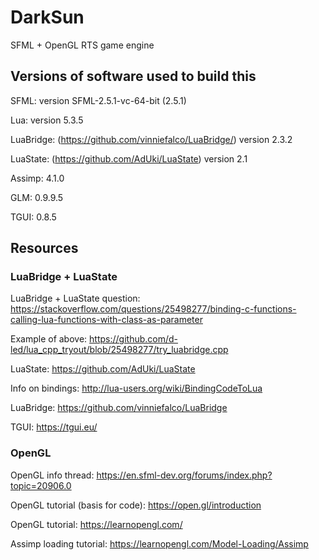 # DarkSun

SFML + OpenGL RTS game engine

## Versions of software used to build this
SFML: version SFML-2.5.1-vc-64-bit (2.5.1)

Lua: version 5.3.5

LuaBridge: (https://github.com/vinniefalco/LuaBridge/) version 2.3.2

LuaState: (https://github.com/AdUki/LuaState) version 2.1

Assimp: 4.1.0

GLM: 0.9.9.5

TGUI: 0.8.5

## Resources
### LuaBridge + LuaState
LuaBridge + LuaState question: https://stackoverflow.com/questions/25498277/binding-c-functions-calling-lua-functions-with-class-as-parameter

Example of above: https://github.com/d-led/lua_cpp_tryout/blob/25498277/try_luabridge.cpp

LuaState: https://github.com/AdUki/LuaState

Info on bindings: http://lua-users.org/wiki/BindingCodeToLua

LuaBridge: https://github.com/vinniefalco/LuaBridge

TGUI: https://tgui.eu/

### OpenGL
OpenGL info thread: https://en.sfml-dev.org/forums/index.php?topic=20906.0

OpenGL tutorial (basis for code): https://open.gl/introduction

OpenGL tutorial: https://learnopengl.com/

Assimp loading tutorial: https://learnopengl.com/Model-Loading/Assimp

